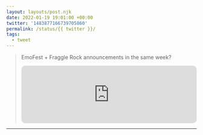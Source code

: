 ```yaml
---
layout: layouts/post.njk
date: 2022-01-19 19:01:00 +00:00
twitter: '1483877166739705860'
permalink: /status/{{ twitter }}/
tags: 
  - tweet
---
```


> EmoFest + Fraggle Rock announcements in the same week?
> 
> <iframe style="border-radius:10px" src="https://open.spotify.com/embed/track/14OChI2t3AXVls8mOrWSo4?utm_source=generator&theme=0" width="100%" height="152" frameBorder="0" allowfullscreen="" allow="autoplay; clipboard-write; encrypted-media; fullscreen; picture-in-picture" loading="lazy"></iframe>

---
